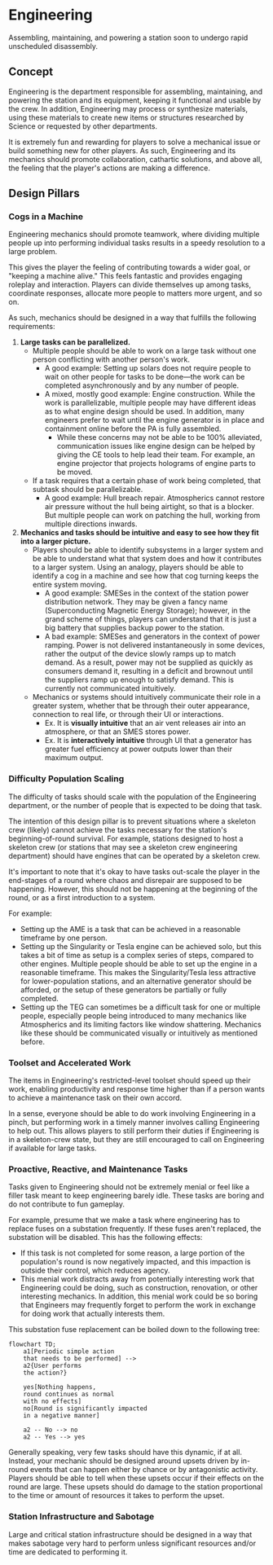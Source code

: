 # Engineering
Assembling, maintaining, and powering a station soon to undergo rapid unscheduled disassembly.

## Concept
Engineering is the department responsible for assembling, maintaining, and powering the station and its equipment, keeping it functional and usable by the crew. 
In addition, Engineering may process or synthesize materials, using these materials to create new items or structures researched by Science or requested by other departments.

It is extremely fun and rewarding for players to solve a mechanical issue or build something new for other players.
As such, Engineering and its mechanics should promote collaboration, cathartic solutions, and above all, the feeling that the player's actions are making a difference.

## Design Pillars

### Cogs in a Machine
Engineering mechanics should promote teamwork, where dividing multiple people up into performing individual tasks results in a speedy resolution to a large problem.

This gives the player the feeling of contributing towards a wider goal, or "keeping a machine alive."
This feels fantastic and provides engaging roleplay and interaction.
Players can divide themselves up among tasks, coordinate responses, allocate more people to matters more urgent, and so on.

As such, mechanics should be designed in a way that fulfills the following requirements:
1. **Large tasks can be parallelized.**
   - Multiple people should be able to work on a large task without one person conflicting with another person's work.
     - A good example: Setting up solars does not require people to wait on other people for tasks to be done—the work can be completed asynchronously and by any number of people.
     - A mixed, mostly good example: Engine construction. While the work is parallelizable, multiple people may have different ideas as to what engine design should be used. In addition, many engineers prefer to wait until the engine generator is in place and containment online before the PA is fully assembled.
       - While these concerns may not be able to be 100% alleviated, communication issues like engine design can be helped by giving the CE tools to help lead their team. For example, an engine projector that projects holograms of engine parts to be moved.
   - If a task requires that a certain phase of work being completed, that subtask should be parallelizable.
     - A good example: Hull breach repair. Atmospherics cannot restore air pressure without the hull being airtight, so that is a blocker. But multiple people can work on patching the hull, working from multiple directions inwards.
2. **Mechanics and tasks should be intuitive and easy to see how they fit into a larger picture.**
   - Players should be able to identify subsystems in a larger system and be able to understand what that system does and how it contributes to a larger system. Using an analogy, players should be able to identify a cog in a machine and see how that cog turning keeps the entire system moving.
     - A good example: SMESes in the context of the station power distribution network. They may be given a fancy name (Superconducting Magnetic Energy Storage); however, in the grand scheme of things, players can understand that it is just a big battery that supplies backup power to the station.
     - A bad example: SMESes and generators in the context of power ramping. Power is not delivered instantaneously in some devices, rather the output of the device slowly ramps up to match demand. As a result, power may not be supplied as quickly as consumers demand it, resulting in a deficit and brownout until the suppliers ramp up enough to satisfy demand. This is currently not communicated intuitively.
   - Mechanics or systems should intuitively communicate their role in a greater system, whether that be through their outer appearance, connection to real life, or through their UI or interactions.
     - Ex. It is **visually intuitive** that an air vent releases air into an atmosphere, or that an SMES stores power.
     - Ex. It is **interactively intuitive** through UI that a generator has greater fuel efficiency at power outputs lower than their maximum output.

### Difficulty Population Scaling
The difficulty of tasks should scale with the population of the Engineering department, or the number of people that is expected to be doing that task.

The intention of this design pillar is to prevent situations where a skeleton crew (likely) cannot achieve the tasks necessary for the station's beginning-of-round survival.
For example, stations designed to host a skeleton crew (or stations that may see a skeleton crew engineering department) should have engines that can be operated by a skeleton crew.

It's important to note that it's okay to have tasks out-scale the player in the end-stages of a round where chaos and disrepair are supposed to be happening. However, this should not be happening at the beginning of the round, or as a first introduction to a system.

For example:
- Setting up the AME is a task that can be achieved in a reasonable timeframe by one person.
- Setting up the Singularity or Tesla engine can be achieved solo, but this takes a bit of time as setup is a complex series of steps, compared to other engines. Multiple people should be able to set up the engine in a reasonable timeframe. This makes the Singularity/Tesla less attractive for lower-population stations, and an alternative generator should be afforded, or the setup of these generators be partially or fully completed.
- Setting up the TEG can sometimes be a difficult task for one or multiple people, especially people being introduced to many mechanics like Atmospherics and its limiting factors like window shattering. Mechanics like these should be communicated visually or intuitively as mentioned before.

### Toolset and Accelerated Work
The items in Engineering's restricted-level toolset should speed up their work, enabling productivity and response time higher than if a person wants to achieve a maintenance task on their own accord.

In a sense, everyone should be able to do work involving Engineering in a pinch, but performing work in a timely manner involves calling Engineering to help out.
This allows players to still perform their duties if Engineering is in a skeleton-crew state, but they are still encouraged to call on Engineering if available for large tasks.

### Proactive, Reactive, and Maintenance Tasks
Tasks given to Engineering should not be extremely menial or feel like a filler task meant to keep engineering barely idle.
These tasks are boring and do not contribute to fun gameplay.

For example, presume that we make a task where engineering has to replace fuses on a substation frequently.
If these fuses aren't replaced, the substation will be disabled. This has the following effects:
- If this task is not completed for some reason, a large portion of the population's round is now negatively impacted, and this impaction is outside their control, which reduces agency.
- This menial work distracts away from potentially interesting work that Engineering could be doing, such as construction, renovation, or other interesting mechanics. In addition, this menial work could be so boring that Engineers may frequently forget to perform the work in exchange for doing work that actually interests them.

This substation fuse replacement can be boiled down to the following tree:

```mermaid
flowchart TD;
    a1[Periodic simple action
    that needs to be performed] -->
    a2{User performs
    the action?}
    
    yes[Nothing happens,
    round continues as normal
    with no effects]
    no[Round is significantly impacted
    in a negative manner]
    
    a2 -- No --> no
    a2 -- Yes --> yes
```

Generally speaking, very few tasks should have this dynamic, if at all.
Instead, your mechanic should be designed around upsets driven by in-round events that can happen either by chance or by antagonistic activity.
Players should be able to tell when these upsets occur if their effects on the round are large. These upsets should do damage to the station proportional to the time or amount of resources it takes to perform the upset.

### Station Infrastructure and Sabotage
Large and critical station infrastructure should be designed in a way that makes sabotage very hard to perform unless significant resources and/or time are dedicated to performing it.